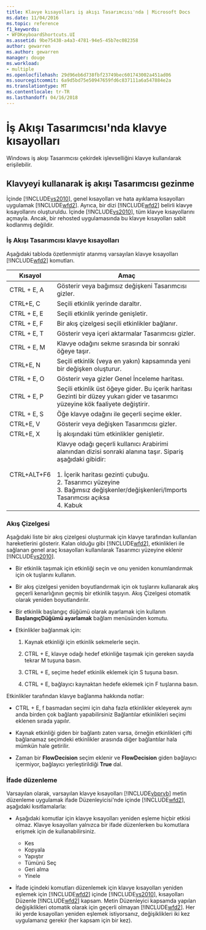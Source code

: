```yaml
---
title: Klavye kısayolları iş akışı Tasarımcısı'nda | Microsoft Docs
ms.date: 11/04/2016
ms.topic: reference
f1_keywords:
- WFDKeyboardShortcuts.UI
ms.assetid: 9be75438-a4a3-4781-94e5-45b7ec082358
author: gewarren
ms.author: gewarren
manager: douge
ms.workload:
- multiple
ms.openlocfilehash: 29d96eb6d738fbf23749bec601743002a451ad06
ms.sourcegitcommit: 6a9d5bd75e50947659fd6c837111a6a547884e2a
ms.translationtype: MT
ms.contentlocale: tr-TR
ms.lasthandoff: 04/16/2018
---
```

# <a name="keyboard-shortcuts-in-the-workflow-designer"></a>İş Akışı Tasarımcısı'nda klavye kısayolları

Windows iş akışı Tasarımcısı çekirdek işlevselliğini klavye kullanılarak erişilebilir.

## <a name="navigating-the-workflow-designer-using-the-keyboard"></a>Klavyeyi kullanarak iş akışı Tasarımcısı gezinme

İçinde [!INCLUDE[vs2010](../misc/includes/vs2010_md.md)], genel kısayolları ve hata ayıklama kısayolları uygulamak [!INCLUDE[wfd2](../workflow-designer/includes/wfd2_md.md)]. Ayrıca, bir dizi [!INCLUDE[wfd2](../workflow-designer/includes/wfd2_md.md)] belirli klavye kısayollarını oluşturuldu. İçinde [!INCLUDE[vs2010](../misc/includes/vs2010_md.md)], tüm klavye kısayollarını açmayla. Ancak, bir rehosted uygulamasında bu klavye kısayolları sabit kodlanmış değildir.

### <a name="workflow-designer-keyboard-shortcuts"></a>İş Akışı Tasarımcısı klavye kısayolları

Aşağıdaki tabloda özetlenmiştir atanmış varsayılan klavye kısayolları [!INCLUDE[wfd2](../workflow-designer/includes/wfd2_md.md)] komutları.

|Kısayol|Amaç|
|--------------|-------------|
|CTRL + E, A|Gösterir veya bağımsız değişkeni Tasarımcısı gizler.|
|CTRL+E, C|Seçili etkinlik yerinde daraltır.|
|CTRL + E, E|Seçili etkinlik yerinde genişletir.|
|CTRL + E, F|Bir akış çizelgesi seçili etkinlikler bağlanır.|
|CTRL + E, T|Gösterir veya içeri aktarmalar Tasarımcısı gizler.|
|CTRL + E, M|Klavye odağını sekme sırasında bir sonraki öğeye taşır.|
|CTRL+E, N|Seçili etkinlik (veya en yakın) kapsamında yeni bir değişken oluşturur.|
|CTRL + E, O|Gösterir veya gizler Genel İnceleme haritası.|
|CTRL + E, P|Seçili etkinlik üst öğeye gider. Bu içerik haritası Gezinti bir düzey yukarı gider ve tasarımcı yüzeyine kök faaliyete değiştirir.|
|CTRL + E, S|Öğe klavye odağını ile geçerli seçime ekler.|
|CTRL+E, V|Gösterir veya değişken Tasarımcısı gizler.|
|CTRL+E, X|İş akışındaki tüm etkinlikler genişletir.|
|CTRL+ALT+F6|Klavye odağı geçerli kullanıcı Arabirimi alanından dizisi sonraki alanına taşır. Sipariş aşağıdaki gibidir:<br /><br /> 1.  İçerik haritası gezinti çubuğu.<br />2.  Tasarımcı yüzeyine<br />3.  Bağımsız değişkenler/değişkenleri/Imports Tasarımcısı açıksa<br />4.  Kabuk|

### <a name="flowchart"></a>Akış Çizelgesi

Aşağıdaki liste bir akış çizelgesi oluşturmak için klavye tarafından kullanılan hareketlerini gösterir. Kalan olduğu gibi [!INCLUDE[wfd2](../workflow-designer/includes/wfd2_md.md)], etkinlikleri ile sağlanan genel araç kısayolları kullanılarak Tasarımcı yüzeyine eklenir [!INCLUDE[vs2010](../misc/includes/vs2010_md.md)].

- Bir etkinlik taşımak için etkinliği seçin ve onu yeniden konumlandırmak için ok tuşlarını kullanın.

- Bir akış çizelgesi yeniden boyutlandırmak için ok tuşlarını kullanarak akış geçerli kenarlığının geçmiş bir etkinlik taşıyın. Akış Çizelgesi otomatik olarak yeniden boyutlandırılır.

- Bir etkinlik başlangıç düğümü olarak ayarlamak için kullanın **BaşlangıçDüğümü ayarlamak** bağlam menüsünden komutu.

- Etkinlikler bağlanmak için:

    1.  Kaynak etkinliği için etkinlik sekmelerle seçin.

    2.  CTRL + E, klavye odağı hedef etkinliğe taşımak için gereken sayıda tekrar M tuşuna basın.

    3.  CTRL + E, seçime hedef etkinlik eklemek için S tuşuna basın.

    4.  CTRL + E, bağlayıcı kaynaktan hedefe eklemek için F tuşlarına basın.

Etkinlikler tarafından klavye bağlanma hakkında notlar:

- CTRL + E, f basmadan seçimi için daha fazla etkinlikler ekleyerek aynı anda birden çok bağlantı yapabilirsiniz Bağlantılar etkinlikleri seçimi eklenen sırada yapılır.

- Kaynak etkinliği giden bir bağlantı zaten varsa, örneğin etkinlikleri çifti bağlanamaz seçimdeki etkinlikler arasında diğer bağlantılar hala mümkün hale getirilir.

- Zaman bir **FlowDecision** seçim eklenir ve **FlowDecision** giden bağlayıcı içermiyor, bağlayıcı yerleştirildiği **True** dal.

### <a name="expression-editing"></a>İfade düzenleme

Varsayılan olarak, varsayılan klavye kısayolları [!INCLUDE[vbprvb](../code-quality/includes/vbprvb_md.md)] metin düzenleme uygulamak ifade Düzenleyicisi'nde içinde [!INCLUDE[wfd2](../workflow-designer/includes/wfd2_md.md)], aşağıdaki kısıtlamalarla:

- Aşağıdaki komutlar için klavye kısayolları yeniden eşleme hiçbir etkisi olmaz. Klavye kısayolları yalnızca bir ifade düzenlerken bu komutlara erişmek için de kullanabilirsiniz.

   - Kes
   - Kopyala
   - Yapıştır
   - Tümünü Seç
   - Geri alma
   - Yinele

- İfade içindeki komutları düzenlemek için klavye kısayolları yeniden eşlemek için [!INCLUDE[wfd2](../workflow-designer/includes/wfd2_md.md)] içinde [!INCLUDE[vs2010](../misc/includes/vs2010_md.md)], kısayolları Düzenle [!INCLUDE[wfd2](../workflow-designer/includes/wfd2_md.md)] kapsam. Metin Düzenleyici kapsamda yapılan değişiklikleri otomatik olarak için geçerli olmayan [!INCLUDE[wfd2](../workflow-designer/includes/wfd2_md.md)]. Her iki yerde kısayolları yeniden eşlemek istiyorsanız, değişiklikleri iki kez uygulamanız gerekir (her kapsam için bir kez).